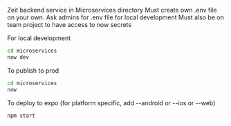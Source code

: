 Zeit backend service in Microservices directory 
Must create own .env file on your own. Ask admins for .env file for local development
Must also be on team project to have access to now secrets

For local development 
```bash
cd microservices
now dev
```

To publish to prod 
```bash 
cd microservices
now 
```

To deploy to expo (for platform specific, add --android or --ios or --web)
```bash 
npm start 
```

